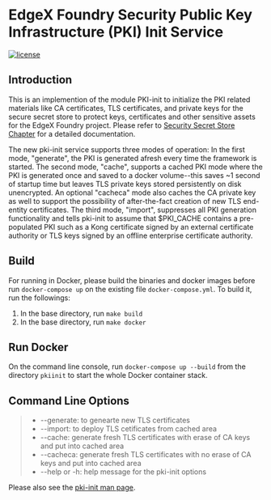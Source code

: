 # EdgeX Foundry Security Public Key Infrastructure (PKI) Init Service

[![license](https://img.shields.io/badge/license-Apache%20v2.0-blue.svg)](LICENSE)

## Introduction

This is an implemention of the module PKI-init to initialize the PKI related materials like CA certificates, TLS certificates, and private keys for the secure secret store to protect keys, certificates and other sensitive assets for the EdgeX Foundry project. Please refer to [Security Secret Store Chapter](https://docs.edgexfoundry.org/Ch-SecretStore.html) for a detailed documentation.

The new pki-init service supports three modes of operation: In the first mode, "generate", the PKI is generated afresh every time the framework is started.  The second mode, "cache", supports a cached PKI mode where the PKI is generated once and saved to a docker volume--this saves ~1 second of startup time but leaves TLS private keys stored persistently on disk unencrypted.  An optional "cacheca" mode also caches the CA private key as well to support the possibility of after-the-fact creation of new TLS end-entity certificates.  The third mode, "import", suppresses all PKI generation functionality and tells pki-init to assume that $PKI_CACHE contains a pre-populated PKI such as a Kong certificate signed by an external certificate authority or TLS keys signed by an offline enterprise certificate authority.

## Build

For running in Docker, please build the binaries and docker images before run `docker-compose up` on the existing file `docker-compose.yml`.  To build it, run the followings:

1. In the base directory, run `make build`
2. In the base directory, run `make docker`

## Run Docker

On the command line console, run `docker-compose up --build` from the directory `pkiinit` to start the whole Docker container stack.

## Command Line Options

> * --generate: to genearte new TLS certificates
> * --import: to deploy TLS cetificates from cached area
> * --cache: generate fresh TLS certificates with erase of CA keys and put into cached area
> * --cacheca: generate fresh TLS certificates with no erase of CA keys and put into cached area
> * --help or -h: help message for the pki-init options

Please also see the [pki-init man page](pki-init.1.md).
